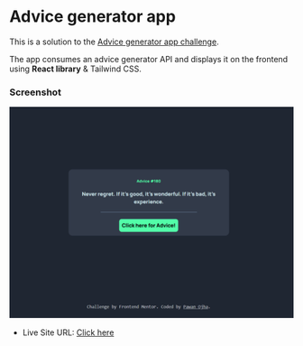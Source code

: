 # Advice generator app

This is a solution to the [Advice generator app challenge](https://www.frontendmentor.io/challenges/advice-generator-app-QdUG-13db).

The app consumes an advice generator API and displays it on the frontend using **React library** & Tailwind CSS.

### Screenshot

![](./image.png)

- Live Site URL: [Click here](https://advice-generator-app-pawan.vercel.app)
